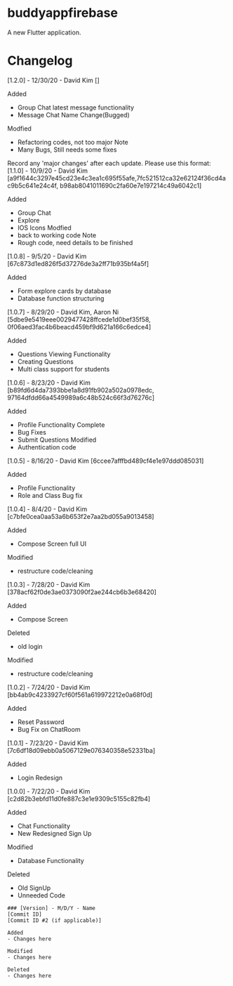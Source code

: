 # buddyappfirebase

A new Flutter application.

# Changelog

[1.2.0] - 12/30/20 - David Kim
[]

Added
   - Group Chat latest message functionality
   - Message Chat Name Change(Bugged)
   
Modfied
   - Refactoring codes, not too major
Note
   - Many Bugs, Still needs some fixes

Record any 'major changes' after each update. Please use this format:
[1.1.0] - 10/9/20 - David Kim
[a9f1644c3297e45cd23e4c3ea1c695f55afe,7fc521512ca32e62124f36cd4ac9b5c641e24c4f, b98ab8041011690c2fa60e7e197214c49a6042c1]

Added
   - Group Chat 
   - Explore
   - IOS Icons
Modfied
   - back to working code
Note
   - Rough code, need details to be finished


[1.0.8] - 9/5/20 - David Kim
[67c873d1ed826f5d37276de3a2ff71b935bf4a5f]

Added
   - Form explore cards by database
   - Database function structuring

[1.0.7] - 8/29/20 - David Kim, Aaron Ni
[5dbe9e5419eee0029477428ffcede1d0bef35f58, 0f06aed3fac4b6beacd459bf9d621a166c6edce4]

Added
   - Questions Viewing Functionality
   - Creating Questions
   - Multi class support for students

[1.0.6] - 8/23/20 - David Kim
[b89fd6d4da7393bbe1a8d91fb902a502a0978edc, 97164dfdd66a4549989a6c48b524c66f3d76276c]

Added
   - Profile Functionality Complete
   - Bug Fixes
   - Submit Questions 
Modified
   - Authentication code

[1.0.5] - 8/16/20 - David Kim
[6ccee7afffbd489cf4e1e97ddd085031]

Added 
   - Profile Functionality
   - Role and Class Bug fix

[1.0.4] - 8/4/20 - David Kim
[c7bfe0cea0aa53a6b653f2e7aa2bd055a9013458]

Added
- Compose Screen full UI

Modified
- restructure code/cleaning

[1.0.3] - 7/28/20 - David Kim
[378acf62f0de3ae0373090f2ae244cb6b3e68420]

Added
- Compose Screen

Deleted 
- old login

Modified
- restructure code/cleaning

[1.0.2] - 7/24/20 - David Kim
[bb4ab9c4233927cf60f561a619972212e0a68f0d]

Added
- Reset Password
- Bug Fix on ChatRoom

[1.0.1] - 7/23/20 - David Kim
[7c6df18d09ebb0a5067129e076340358e52331ba]

Added
- Login Redesign

[1.0.0] - 7/22/20 - David Kim
[c2d82b3ebfd11d0fe887c3e1e9309c5155c82fb4]

Added
- Chat Functionality
- New Redesigned Sign Up

Modified
- Database Functionality
    
Deleted
- Old SignUp
- Unneeded Code



 
```
### [Version] - M/D/Y - Name
[Commit ID]
[Commit ID #2 (if applicable)]

Added
- Changes here

Modified
- Changes here
    
Deleted
- Changes here

```

